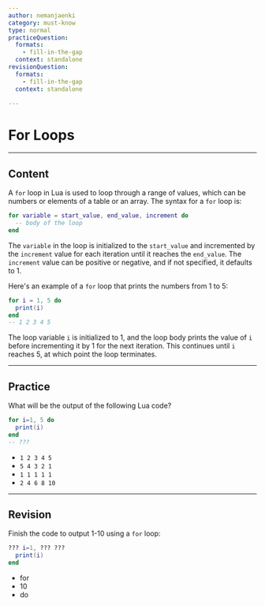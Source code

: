 ```yaml
---
author: nemanjaenki
category: must-know
type: normal
practiceQuestion:
  formats:
    - fill-in-the-gap
  context: standalone
revisionQuestion:
  formats:
    - fill-in-the-gap
  context: standalone

---
```


# For Loops

---
## Content

A `for` loop in Lua is used to loop through a range of values, which can be numbers or elements of a table or an array. The syntax for a `for` loop is:
```lua
for variable = start_value, end_value, increment do
  -- body of the loop
end
```

The `variable` in the loop is initialized to the `start_value` and incremented by the `increment` value for each iteration until it reaches the `end_value`. The `increment` value can be positive or negative, and if not specified, it defaults to 1.

Here's an example of a `for` loop that prints the numbers from 1 to 5:
```lua
for i = 1, 5 do
  print(i)
end
-- 1 2 3 4 5
```

The loop variable `i` is initialized to 1, and the loop body prints the value of `i` before incrementing it by 1 for the next iteration. This continues until `i` reaches 5, at which point the loop terminates.


---
## Practice

What will be the output of the following Lua code?
```lua
for i=1, 5 do
  print(i)
end
-- ???
```

- `1 2 3 4 5`
- `5 4 3 2 1`
- `1 1 1 1 1`
- `2 4 6 8 10`

---
## Revision

Finish the code to output 1-10 using a `for` loop:
```lua
??? i=1, ??? ???
  print(i)
end
```

- for
- 10
- do
